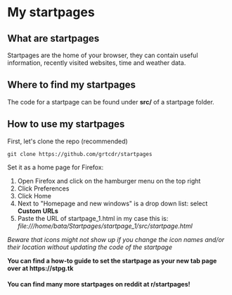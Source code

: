 # My startpages

## What are startpages

Startpages are the home of your browser, they can contain useful information, recently visited websites, time and weather data.

## Where to find my startpages

The code for a startpage can be found under __src/__ of a startpage folder.

## How to use my startpages
First, let's clone the repo (recommended)
```
git clone https://github.com/grtcdr/startpages
```
Set it as a home page for Firefox:
1. Open Firefox and click on the hamburger menu on the top right
2. Click Preferences
3. Click Home
4. Next to "Homepage and new windows" is a drop down list: select **Custom URLs**
5. Paste the URL of startpage_1.html
in my case this is: _file:///home/bata/Startpages/startpage_1/src/startpage.html_

_Beware that icons might not show up if you change the icon names and/or their location without updating the code of the startpage_

__You can find a how-to guide to set the startpage as your new tab page over at https://stpg.tk__

#### You can find many more startpages on reddit at r/startpages!
